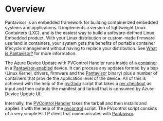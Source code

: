# Overview

Pantavisor is an embedded framework for building containerized embedded systems and applications. It implements a version of lightweight Linux Containers (LXC), and is the easiest way to build a software-defined Linux Embedded product. With your Linux distribution or custom-made firmware userland in containers, your system gets the benefits of portable container lifecycle management without having to replace your distribution. See [What is Pantavisor?](https://docs.pantahub.com/) for more information.  

The Azure Device Update with PVControl Handler runs inside of a [container](https://gitlab.com/pantacor/pv-platforms/adu-agent) in a [Pantavisor-enabled](https://docs.pantahub.com/index.html) device. It can process any updates formed by a bsp (Linux Kernel, drivers, firmware and the [Pantavisor](https://docs.pantahub.com/index.html) binary) plus a number of containers that provide the application level of the device. All of this is achieved with the help of the [pvr2adu](pvr2adu.md) script that takes a [pvr checkout](https://docs.pantahub.com/make-a-new-revision.html) as input and then outputs the manifest and tarball that is consumed by Azure Device Update UI.

Internally, the [PVControl Handler](pvcontrol-handler.md) takes the tarball and then installs and applies it with the help of the [pvcontrol](https://gitlab.com/pantacor/pv-platforms/pvr-sdk/-/blob/master/files/usr/bin/pvcontrol) script. The PVcontrol script consists of a very simple HTTP client that communicates with [Pantavisor](https://docs.pantahub.com/pantavisor-commands.html). 
